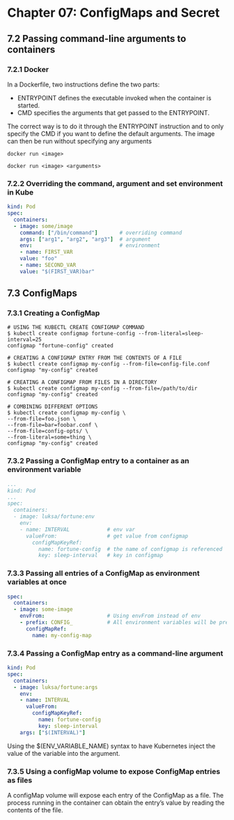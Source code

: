 # **Chapter 07: ConfigMaps and Secret**

## **7.2 Passing command-line arguments to containers**

### **7.2.1 Docker**

In a Dockerfile, two instructions define the two parts:

- ENTRYPOINT defines the executable invoked when the container is started.
- CMD specifies the arguments that get passed to the ENTRYPOINT.

The correct way is to do it through the ENTRYPOINT instruction and to only specify the CMD if you want to define the default arguments. The image can then be run without specifying any arguments

```console
docker run <image>

docker run <image> <arguments>
```

### **7.2.2 Overriding the command, argument and set environment in Kube**

```yaml
kind: Pod
spec:
  containers:
  - image: some/image
    command: ["/bin/command"]       # overriding command
    args: ["arg1", "arg2", "arg3"]  # argument
    env:                            # environment
    - name: FIRST_VAR
    value: "foo"
    - name: SECOND_VAR
    value: "$(FIRST_VAR)bar"
```

## **7.3 ConfigMaps**

### **7.3.1 Creating a ConfigMap**

```console
# USING THE KUBECTL CREATE CONFIGMAP COMMAND
$ kubectl create configmap fortune-config --from-literal=sleep-interval=25
configmap "fortune-config" created

# CREATING A CONFIGMAP ENTRY FROM THE CONTENTS OF A FILE
$ kubectl create configmap my-config --from-file=config-file.conf
configmap "my-config" created

# CREATING A CONFIGMAP FROM FILES IN A DIRECTORY
$ kubectl create configmap my-config --from-file=/path/to/dir
configmap "my-config" created

# COMBINING DIFFERENT OPTIONS
$ kubectl create configmap my-config \
--from-file=foo.json \
--from-file=bar=foobar.conf \
--from-file=config-opts/ \
--from-literal=some=thing \
configmap "my-config" created
```

### **7.3.2 Passing a ConfigMap entry to a container as an environment variable**

```yaml
...
kind: Pod
...
spec:
  containers:
  - image: luksa/fortune:env
    env:
    - name: INTERVAL            # env var
      valueFrom:                # get value from configmap
        configMapKeyRef:
          name: fortune-config  # the name of configmap is referenced
          key: sleep-interval   # key in configmap

```

### **7.3.3 Passing all entries of a ConfigMap as environment variables at once**

```yaml
spec:
  containers:
  - image: some-image
    envFrom:                    # Using envFrom instead of env
    - prefix: CONFIG_           # All environment variables will be prefixed with CONFIG_.
      configMapRef:
        name: my-config-map
```

### **7.3.4 Passing a ConfigMap entry as a command-line argument**

```yaml
kind: Pod
spec:
  containers:
  - image: luksa/fortune:args
    env:
    - name: INTERVAL
      valueFrom:
        configMapKeyRef:
          name: fortune-config
          key: sleep-interval
    args: ["$(INTERVAL)"]
```

Using the $(ENV_VARIABLE_NAME) syntax to have Kubernetes inject the value of the variable into the argument.

### **7.3.5 Using a configMap volume to expose ConfigMap entries as files**

A configMap volume will expose each entry of the ConfigMap as a file. The process running in the container can obtain the entry’s value by reading the contents of the file.


